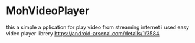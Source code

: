 # MohVideoPlayer
this a simple a pplication for play video  from streaming  internet 
i used easy video player librery https://android-arsenal.com/details/1/3584
